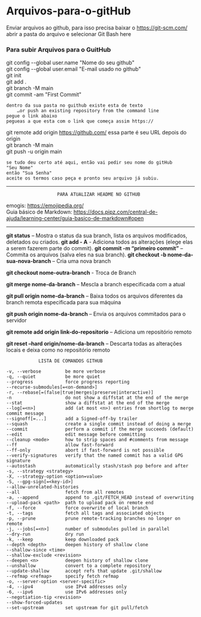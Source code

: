 # Arquivos-para-o-gitHub

Enviar arquivos ao github, para isso precisa baixar o https://git-scm.com/        
abrir a pasta do arquivo e selecionar Git Bash here                                    
                                                                                
 ### Para subir Arquivos para o GuitHub
                                                                                       
git config --global user.name "Nome do seu github"                                     
git config --global user.email "E-mail usado no github"                                
git init                                                                               
git add .                                                                              
git branch -M main                                                                     
git commit -am "First Commit"                                                          
                                                                                       
	dentro da sua pasta no guithub existe esta de texto                                
	    …or push an existing repository from the command line                          
	pegue o link abaixo 	                                                           
	pegueas a que esta com o link que começa assim https:// 		                   
										                                               
git remote add origin https://github.com/ essa parte é seu URL depois do origin                                            
git branch -M main                                                                     
git push -u origin main                                                                
                                                                                       
	se tudo deu certo até aqui, então vai pedir seu nome do gitHub                     
	"Seu Nome"                                                                         
	então "Sua Senha"                                                                  
	aceite os termos caso peça e pronto seu arquivo já subiu.                          
										                                               
*************************************************************************************************************
           	           PARA ATUALIZAR HEADME NO GITHUB			                        
       										                                           
emogis:    https://emojipedia.org/                                                     
Guia básico de Markdown: https://docs.pipz.com/central-de-ajuda/learning-center/guia-basico-de-markdown#open
*************************************************************************************************************


**git status** 			– Mostra o status da sua branch, lista os arquivos modificados, deletados ou criados.
**git add - A** 		- Adiciona todos as alterações (elege elas a serem fazerem parte do commit).
**git commit -m “primeiro commit”** 			– Commita os arquivos (salva eles na sua branch).
**git checkout -b nome-da-sua-nova-branch** 			– Cria uma nova branch

**git checkout nome-outra-branch** - Troca de Branch

**git merge nome-da-branch** – Mescla a branch especificada com a atual

**git pull origin nome-da-branch** – Baixa todos os arquivos diferentes da branch remota especificada para sua máquina

**git push origin nome-da-branch** – Envia os arquivos commitados para o servidor

**git remote add origin link-do-repositorio** – Adiciona um repositório remoto

**git reset –hard origin/nome-da-branch** – Descarta todas as alterações locais e deixa como no repositório remoto








				LISTA DE COMANDOS GITHUB			       
                                                                                       
    -v, --verbose         be more verbose                                              
    -q, --quiet           be more quiet                                                
    --progress            force progress reporting                                     
    --recurse-submodules[=<on-demand>]                                                                                                      
    -r, --rebase[=(false|true|merges|preserve|interactive)]                        
    -n                    do not show a diffstat at the end of the merge
    --stat                show a diffstat at the end of the merge
    --log[=<n>]           add (at most <n>) entries from shortlog to merge commit message
    --signoff[=...]       add a Signed-off-by trailer
    --squash              create a single commit instead of doing a merge
    --commit              perform a commit if the merge succeeds (default)
    --edit                edit message before committing
    --cleanup <mode>      how to strip spaces and #comments from message
    --ff                  allow fast-forward
    --ff-only             abort if fast-forward is not possible
    --verify-signatures   verify that the named commit has a valid GPG signature
    --autostash           automatically stash/stash pop before and after
    -s, --strategy <strategy>                    
    -X, --strategy-option <option=value>                       
    -S, --gpg-sign[=<key-id>]                       
    --allow-unrelated-histories  
    --all                 fetch from all remotes
    -a, --append          append to .git/FETCH_HEAD instead of overwriting
    --upload-pack <path>  path to upload pack on remote end
    -f, --force           force overwrite of local branch
    -t, --tags            fetch all tags and associated objects
    -p, --prune           prune remote-tracking branches no longer on remote
    -j, --jobs[=<n>]      number of submodules pulled in parallel
    --dry-run             dry run
    -k, --keep            keep downloaded pack
    --depth <depth>       deepen history of shallow clone
    --shallow-since <time>                     
    --shallow-exclude <revision>                      
    --deepen <n>          deepen history of shallow clone
    --unshallow           convert to a complete repository
    --update-shallow      accept refs that update .git/shallow
    --refmap <refmap>     specify fetch refmap
    -o, --server-option <server-specific>                    
    -4, --ipv4            use IPv4 addresses only
    -6, --ipv6            use IPv6 addresses only
    --negotiation-tip <revision>                         
    --show-forced-updates                          
    --set-upstream        set upstream for git pull/fetch
